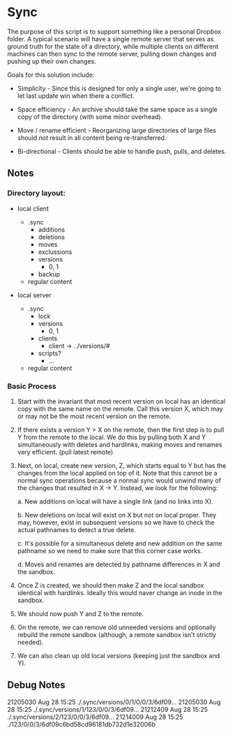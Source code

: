 # Sync

The purpose of this script is to support something like a personal Dropbox
folder.  A typical scenario will have a single remote server that serves as
ground truth for the state of a directory, while multiple clients on different
machines can then sync to the remote server, pulling down changes and pushing
up their own changes.

Goals for this solution include:

* Simplicity - Since this is designed for only a single user, we're going to
let last update win when there a conflict.

* Space efficiency - An archive should take the same space as a single copy of
the directory (with some minor overhead).

* Move / rename efficient - Reorganizing large directories of large files
should _not_ result in all content being re-transferred.

* Bi-directional - Clients should be able to handle push, pulls, and deletes.


## Notes

### Directory layout:

* local client
  * .sync
    * additions
    * deletions
    * moves
    * exclussions
    * versions
      * 0, 1
    * backup
  * regular content

* local server
  * .sync
    * lock
    * versions
      * 0, 1
    * clients
      * client -> ../versions/#
    * scripts?
      * ...
  * regular content 


### Basic Process

1. Start with the invariant that most recent version on local has an
   identical copy with the same name on the remote.  Call this version X,
   which may or may not be the most recent version on the remote.

2. If there exists a version Y > X on the remote, then the first step is to
   pull Y from the remote to the local.  We do this by pulling both X and Y
   simultaneously with deletes and hardlinks, making moves and renames very
   efficient. (pull latest remote)

3. Next, on local, create new version, Z, which starts equal to Y but has the
   changes from the local applied on top of it.  Note that this cannot be a
   normal sync operations because a normal sync would unwind many of the
   changes that resulted in X -> Y.  Instead, we look for the following:

    a. New additions on local will have a single link (and no links into X).
    
    b. New deletions on local will exist on X but not on local proper.  They
    may, however, exist in subsequent versions so we have to check the actual
    pathnames to detect a true delete.

    c. It's possible for a simultaneous delete and new addition on the same
    pathname so we need to make sure that this corner case works.

    d. Moves and renames are detected by pathname differences in X and the
    sandbox.

4. Once Z is created, we should then make Z and the local sandbox identical
   with hardlinks.  Ideally this would naver change an inode in the sandbox.

5. We should now push Y and Z to the remote.

6. On the remote, we can remove old unneeded versions and optionally rebuild
   the remote sandbox (although, a remote sandbox isn't strictly needed).

7. We can also clean up old local versions (keeping just the sandbox and Y).


## Debug Notes

21205030      Aug 28 15:25 ./.sync/versions/0/1/0/0/3/6df09...
21205030      Aug 28 15:25 ./.sync/versions/1/123/0/0/3/6df09...
21212409      Aug 28 15:25 ./.sync/versions/2/123/0/0/3/6df09...
21214009      Aug 28 15:25 ./123/0/0/3/6df09c6bd58cd96181db732d1e32006b



